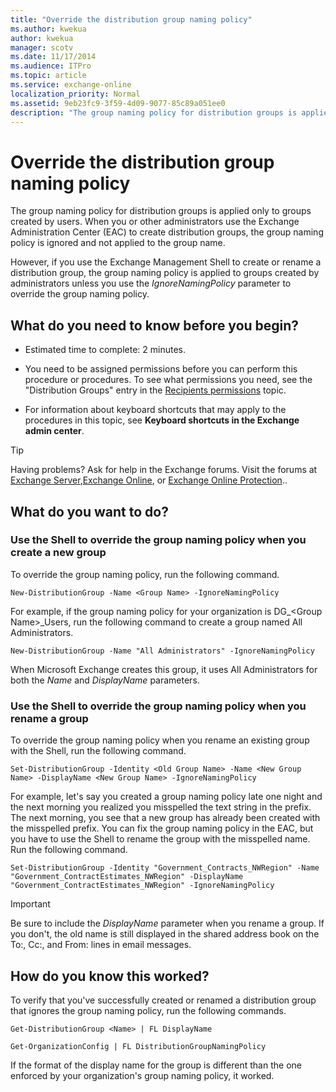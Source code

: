 ```yaml
---
title: "Override the distribution group naming policy"
ms.author: kwekua
author: kwekua
manager: scotv
ms.date: 11/17/2014
ms.audience: ITPro
ms.topic: article
ms.service: exchange-online
localization_priority: Normal
ms.assetid: 9eb23fc9-3f59-4d09-9077-85c89a051ee0
description: "The group naming policy for distribution groups is applied only to groups created by users. When you or other administrators use the Exchange Administration Center (EAC) to create distribution groups, the group naming policy is ignored and not applied to the group name."
---
```


# Override the distribution group naming policy

The group naming policy for distribution groups is applied only to groups created by users. When you or other administrators use the Exchange Administration Center (EAC) to create distribution groups, the group naming policy is ignored and not applied to the group name.
  
However, if you use the Exchange Management Shell to create or rename a distribution group, the group naming policy is applied to groups created by administrators unless you use the  _IgnoreNamingPolicy_ parameter to override the group naming policy. 
  
## What do you need to know before you begin?

- Estimated time to complete: 2 minutes.
    
- You need to be assigned permissions before you can perform this procedure or procedures. To see what permissions you need, see the "Distribution Groups" entry in the [Recipients permissions](http://technet.microsoft.com/library/5b690bcb-c6df-4511-90e1-08ca91f43b37.aspx) topic. 
    
- For information about keyboard shortcuts that may apply to the procedures in this topic, see **Keyboard shortcuts in the Exchange admin center**.
    
> [!TIP]
> Having problems? Ask for help in the Exchange forums. Visit the forums at [Exchange Server](https://go.microsoft.com/fwlink/p/?linkId=60612),[Exchange Online](https://go.microsoft.com/fwlink/p/?linkId=267542), or [Exchange Online Protection](https://go.microsoft.com/fwlink/p/?linkId=285351).. 
  
## What do you want to do?

### Use the Shell to override the group naming policy when you create a new group

To override the group naming policy, run the following command.
  
```
New-DistributionGroup -Name <Group Name> -IgnoreNamingPolicy
```

For example, if the group naming policy for your organization is DG_\<Group Name\>_Users, run the following command to create a group named All Administrators.
  
```
New-DistributionGroup -Name "All Administrators" -IgnoreNamingPolicy
```

When Microsoft Exchange creates this group, it uses All Administrators for both the  _Name_ and  _DisplayName_ parameters. 
  
### Use the Shell to override the group naming policy when you rename a group

To override the group naming policy when you rename an existing group with the Shell, run the following command.
  
```
Set-DistributionGroup -Identity <Old Group Name> -Name <New Group Name> -DisplayName <New Group Name> -IgnoreNamingPolicy
```

For example, let's say you created a group naming policy late one night and the next morning you realized you misspelled the text string in the prefix. The next morning, you see that a new group has already been created with the misspelled prefix. You can fix the group naming policy in the EAC, but you have to use the Shell to rename the group with the misspelled name. Run the following command.
  
```
Set-DistributionGroup -Identity "Government_Contracts_NWRegion" -Name "Government_ContractEstimates_NWRegion" -DisplayName "Government_ContractEstimates_NWRegion" -IgnoreNamingPolicy
```

> [!IMPORTANT]
> Be sure to include the  _DisplayName_ parameter when you rename a group. If you don't, the old name is still displayed in the shared address book on the To:, Cc:, and From: lines in email messages. 
  
## How do you know this worked?

To verify that you've successfully created or renamed a distribution group that ignores the group naming policy, run the following commands.
  
```
Get-DistributionGroup <Name> | FL DisplayName
```

```
Get-OrganizationConfig | FL DistributionGroupNamingPolicy

```

If the format of the display name for the group is different than the one enforced by your organization's group naming policy, it worked.
  

